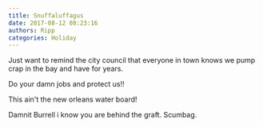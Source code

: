 ```yaml
---
title: Snuffaluffagus
date: 2017-08-12 08:23:16
authors: Ripp
categories: Holiday
---
```


 Just want to remind the city council that everyone in town knows we pump crap in the bay and have for years.

Do your damn jobs and protect us!!

This ain't the new orleans water board!

Damnit Burrell i know you are behind the graft. Scumbag.